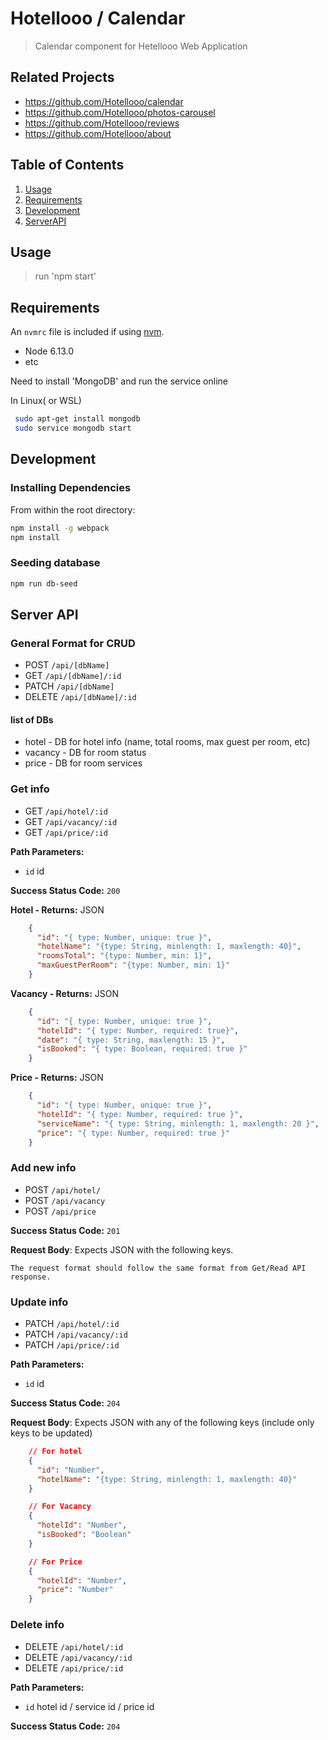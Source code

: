 # Hotellooo / Calendar

> Calendar component for Hetellooo Web Application

## Related Projects

  - https://github.com/Hotellooo/calendar
  - https://github.com/Hotellooo/photos-carousel
  - https://github.com/Hotellooo/reviews
  - https://github.com/Hotellooo/about

## Table of Contents

1. [Usage](#Usage)
2. [Requirements](#requirements)
3. [Development](#development)
4. [ServerAPI](#Server-API)

## Usage

> run 'npm start'

## Requirements

An `nvmrc` file is included if using [nvm](https://github.com/creationix/nvm).

- Node 6.13.0
- etc

Need to install 'MongoDB' and run the service online

In Linux( or WSL)
```sh
 sudo apt-get install mongodb
 sudo service mongodb start
```
## Development

### Installing Dependencies

From within the root directory:

```sh
npm install -g webpack
npm install
```


### Seeding database

```sh
npm run db-seed
```



## Server API

### General Format for CRUD

* POST `/api/[dbName]`
* GET `/api/[dbName]/:id`
* PATCH `/api/[dbName]`
* DELETE `/api/[dbName]/:id`

#### list of DBs
* hotel - DB for hotel info (name, total rooms, max guest per room, etc)
* vacancy - DB for room status
* price - DB for room services

### Get info
  * GET `/api/hotel/:id`
  * GET `/api/vacancy/:id`
  * GET `/api/price/:id`

**Path Parameters:**
  * `id` id

**Success Status Code:** `200`

**Hotel - Returns:** JSON

```json
    {
      "id": "{ type: Number, unique: true }",
      "hotelName": "{type: String, minlength: 1, maxlength: 40}",
      "roomsTotal": "{type: Number, min: 1}",
      "maxGuestPerRoom": "{type: Number, min: 1}"
    }
```
**Vacancy - Returns:** JSON

```json
    {
      "id": "{ type: Number, unique: true }",
      "hotelId": "{ type: Number, required: true}",
      "date": "{ type: String, maxlength: 15 }",
      "isBooked": "{ type: Boolean, required: true }"
    }
```
**Price - Returns:** JSON

```json
    {
      "id": "{ type: Number, unique: true }",
      "hotelId": "{ type: Number, required: true }",
      "serviceName": "{ type: String, minlength: 1, maxlength: 20 }",
      "price": "{ type: Number, required: true }"
    }
```

### Add new info
  * POST `/api/hotel/`
  * POST `/api/vacancy`
  * POST `/api/price`

**Success Status Code:** `201`

**Request Body**: Expects JSON with the following keys.

```
The request format should follow the same format from Get/Read API response.
```

### Update info
  * PATCH `/api/hotel/:id`
  * PATCH `/api/vacancy/:id`
  * PATCH `/api/price/:id`

**Path Parameters:**
  * `id` id

**Success Status Code:** `204`

**Request Body**: Expects JSON with any of the following keys (include only keys to be updated)

```json
    // For hotel
    {
      "id": "Number",
      "hotelName": "{type: String, minlength: 1, maxlength: 40}"
    }

    // For Vacancy
    {
      "hotelId": "Number",
      "isBooked": "Boolean"
    }

    // For Price
    {
      "hotelId": "Number",
      "price": "Number"
    }
```

### Delete info
  * DELETE `/api/hotel/:id`
  * DELETE `/api/vacancy/:id`
  * DELETE `/api/price/:id`

**Path Parameters:**
  * `id` hotel id / service id / price id

**Success Status Code:** `204`



